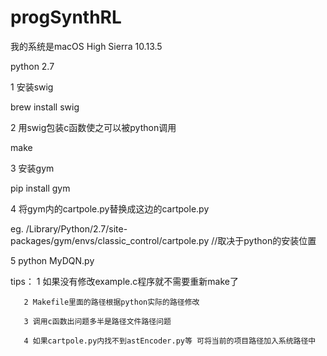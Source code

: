 # progSynthRL
我的系统是macOS High Sierra 10.13.5

python 2.7

1 安装swig
  
  brew install swig
 
2 用swig包装c函数使之可以被python调用 
  
  make

3 安装gym
  
  pip install gym
  
4 将gym内的cartpole.py替换成这边的cartpole.py
  
  eg. /Library/Python/2.7/site-packages/gym/envs/classic_control/cartpole.py  //取决于python的安装位置
  
5 python MyDQN.py

tips： 1 如果没有修改example.c程序就不需要重新make了

       2 Makefile里面的路径根据python实际的路径修改
       
       3 调用c函数出问题多半是路径文件路径问题 
       
       4 如果cartpole.py内找不到astEncoder.py等 可将当前的项目路径加入系统路径中
     
       
       
